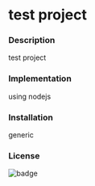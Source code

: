 
  # test project

  ### Description
  test project
  
  ### Implementation
  using nodejs
  
  ### Installation
  generic
  
  ### License
  
  ![badge](https://img.shields.io/badge/license-Apache-brightgreen)<br />
  